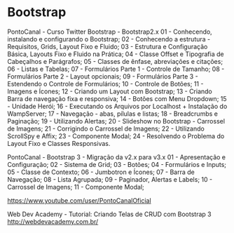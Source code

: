 # Bootstrap
PontoCanal - Curso Twitter Bootstrap - Bootstrap2.x
01 - Conhecendo, instalando e configurando o Bootstrap;
02 - Conhecendo a estrutura - Requisitos, Grids, Layout Fixo e Fluido; 
03 - Estrutura e Configuração Básica, Layouts Fixo e Fluido na Prática;
04 - Classe Offset e Tipografia de Cabeçalhos e Parágrafos;
05 - Classes de ênfase, abreviações e citações;
06 - Listas e Tabelas;
07 - Formulários Parte 1 - Controle de Tamanho;
08 - Formulários Parte 2 - Layout opcionais;
09 - Formulários Parte 3 - Estendendo o Controle de Formulários;
10 - Controle de Botões;
11 - Imagens e Ícones;
12 - Criando um Layout com Bootstrap;
13 - Criando Barra de navegação fixa e responsiva;
14 - Botões com Menu Dropdown;
15 - Unidade Herói;
16 - Executando os Arquivos por Localhost + Instalação do WampServer;
17 - Navegação - abas, pílulas e listas;
18 - Breadcrumbs e Paginação;
19 - Utilizando Alertas;
20 - Slideshow no Bootstrap - Carrossel de Imagens;
21 - Corrigindo o Carrossel de Imagens;
22 - Utilizando ScrollSpy e Affix;
23 - Componente Modal;
24 - Resolvendo o Problema do Layout Fixo e Classes Responsivas. 


PontoCanal - Bootstrap 3 - Migração da v2.x para v3.x
01 - Apresentação e Configuração;
02 - Sistema de Grid;
03 - Botões;
04 - Formulários e Inputs;
05 - Classe de Contexto;
06 - Jumbotron e Ícones;
07 - Barra de Navegação;
08 - Lista Agrupada;
09 - Paginador, Alertas e Labels;
10 - Carrossel de Imagens;
11 - Componente Modal;

https://www.youtube.com/user/PontoCanalOficial



Web Dev Academy - Tutorial: Criando Telas de CRUD com Bootstrap 3
http://webdevacademy.com.br/
